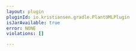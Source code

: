 ```yaml
---
layout: plugin
pluginId: io.kristiansen.gradle.PlantUMLPlugin
isJarAvailable: true
error: NONE
violations: []

---
```

